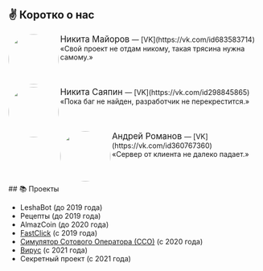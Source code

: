 ## ✌ Коротко о нас

<img src="https://sun9-87.userapi.com/s/v1/ig2/G6daB3wXFk3YclG_ZNOgc6vK-mGwQXJaz6Qdxa0sPjNsVijFd6OM_Yq1Rn0qUorP5e5TCzV1Vu2tCbG3WMKQLwGr.jpg?size=200x200&quality=95&crop=421,389,1266,1266&ava=1" width="100" height="100" style="border-radius: 50%;" align="left"/>
<big>
  Никита Майоров
</big>
— [VK](https://vk.com/id683583714)
<br>
«Свой проект не отдам никому, такая трясина нужна самому.»
<br>
<br>
<br>
<br>
<img src="https://sun9-6.userapi.com/s/v1/ig2/5ESf8xKjeLb2zC2Dknp_sYExIKqducawfV4ITXbq6RmdkzPE_Ck6u1F2YeedTvOuzjsd7t9kMMOGL-sjEq8I1Amq.jpg?size=200x200&quality=95&crop=0,339,1187,1187&ava=1" width="100" height="100" style="border-radius: 50%;" align="left"/>
<big>
  Никита Саяпин
</big>
— [VK](https://vk.com/id298845865)
<br>
«Пока баг не найден, разработчик не перекрестится.»
<br>
<br>
<br>
<br>
<img src="https://sun9-66.userapi.com/s/v1/ig2/gCiuLTU4vR23HcDzKe6ZRTCNPmWEYkB59ve7Pguc5m5Hbh-nPy1O87hYMfEp9lT9igi1joZSJ1hbACP6lurPU7vC.jpg?size=200x200&quality=95&crop=926,462,618,618&ava=1" width="100" height="100" style="border-radius: 50%;" align="left"/>
<big>
  Андрей Романов
</big>
— [VK](https://vk.com/id360767360)
<br>
«Сервер от клиента не далеко падает.»
<br>
<br>
<br>
<br>
## 📚 Проекты

- LeshaBot (до 2019 года) 
- Рецепты (до 2019 года) 
- AlmazCoin (до 2020 года) 
- [FastClick](https://vk.com/fast__click) (с 2019 года) 
- [Симулятор Сотового Оператора (ССО)](https://vk.com/cellularcompany) (с 2020 года) 
- [Вирус](https://vk.com/app_virus) (с 2021 года) 
- Секретный проект (с 2021 года) 
<br>
<br>
<br>
<br>
